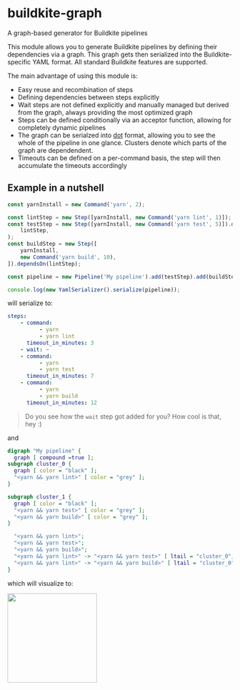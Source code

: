 # buildkite-graph

A graph-based generator for Buildkite pipelines

This module allows you to generate Buildkite pipelines by defining their dependencies via a graph. This graph gets then serialized into the Buildkite-specific YAML format.
All standard Buildkite features are supported.

The main advantage of using this module is:

-   Easy reuse and recombination of steps
-   Defining dependencies between steps explicitly
-   Wait steps are not defined explicitly and manually managed but derived from the graph, always providing the most optimized graph
-   Steps can be defined conditionally via an acceptor function, allowing for completely dynamic pipelines
-   The graph can be serialzed into [dot](https://www.graphviz.org/) format, allowing you to see the whole of the pipeline in one glance. Clusters denote which parts of the graph are dependendent.
-   Timeouts can be defined on a per-command basis, the step will then accumulate the timeouts accordingly

## Example in a nutshell

```ts
const yarnInstall = new Command('yarn', 2);

const lintStep = new Step([yarnInstall, new Command('yarn lint', 1)]);
const testStep = new Step([yarnInstall, new Command('yarn test', 5)]).dependsOn(
    lintStep,
);
const buildStep = new Step([
    yarnInstall,
    new Command('yarn build', 10),
]).dependsOn(lintStep);

const pipeline = new Pipeline('My pipeline').add(testStep).add(buildStep);

console.log(new YamlSerializer().serialize(pipeline));
```

will serialize to:

```yaml
steps:
    - command:
          - yarn
          - yarn lint
      timeout_in_minutes: 3
    - wait: ~
    - command:
          - yarn
          - yarn test
      timeout_in_minutes: 7
    - command:
          - yarn
          - yarn build
      timeout_in_minutes: 12
```

> Do you see how the `wait` step got added for you? How cool is that, hey :)

and

```dot
digraph "My pipeline" {
  graph [ compound =true ];
subgraph cluster_0 {
  graph [ color = "black" ];
  "<yarn && yarn lint>" [ color = "grey" ];
}

subgraph cluster_1 {
  graph [ color = "black" ];
  "<yarn && yarn test>" [ color = "grey" ];
  "<yarn && yarn build>" [ color = "grey" ];
}

  "<yarn && yarn lint>";
  "<yarn && yarn test>";
  "<yarn && yarn build>";
  "<yarn && yarn lint>" -> "<yarn && yarn test>" [ ltail = "cluster_0", lhead = "cluster_1" ];
  "<yarn && yarn lint>" -> "<yarn && yarn build>" [ ltail = "cluster_0", lhead = "cluster_1" ];
}
```

which will visualize to:

<img src="https://user-images.githubusercontent.com/188038/61578197-699d2200-ab36-11e9-9b9e-48ee773a2d86.png" width="200">
